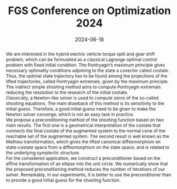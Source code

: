 ---
title: FGS Conference on Optimization 2024

event: FGS Conference on Optimization 2024
event_url: https://www.unioviedo.es/fgs2024/

location: Gijon, Spain

summary: Geometric preconditioner for indirect shooting and application to hybrid vehicle
abstract: 'We are interested in the hybrid electric vehicle torque split and gear shift problem, which can be formulated as a classical Lagrange optimal control problem with fixed initial condition. The Pontryagin’s maximum principle gives necessary optimality conditions adjoining to the state a covector called costate. Thus, the optimal state trajectory has to be found among the projections of the lifted trajectories, called Pontryagin extremals, given by the maximum principle. The indirect simple shooting method aims to compute Pontryagin extremals reducing the resolution to the research of the initial costate. 

\

Classically, a Newton-like solver is used to compute zeros of the so-called shooting equations. The main drawback of this method is its sensitivity to the initial guess. Therefore, a good initial guess need to be given to make the Newton solver converge, which is not an easy task in practice. 

\

We propose a preconditioning method of the shooting function based on two main results. The first one is a geometrical interpretation of the costate that connects the final costate of the augmented system to the normal cone of the reachable set of the augmented system. The second result is well known as the Mathieu transformation, which gives the lifted canonical diffeomorphism on state-costate space from a diffeomorphism on the state space, and is related to the underlying symplectic structure. 

\

For the considered application, we construct a preconditioner based on the affine transformation of an ellipse into the unit circle. We numerically show that the proposed preconditioning method reduces the number of iterations of our solver. Remarkably, in our experiments, it is better to use the preconditioner than to provide a good initial guess for the shooting function.'

# Talk start and end times.
#   End time can optionally be hidden by prefixing the line with `#`.
date: '2024-06-18'
date_end: '2024-06-21'
all_day: true

# Schedule page publish date (NOT talk date).
publishDate: '2024-06-21'

authors: 
- Olivier Cots
- Rémy Dutto
- Olivier Flebus
- Sophie Jan
- Serge Laporte
- Mariano Sans


tags:
- Geometric preconditioner
- Costate interpretation
- Mathieu transformation
- Optimal control

# Is this a featured talk? (true/false)
featured: false
url_code: ''
url_pdf: uploads/2024_FGS.pdf
url_slides: ''
url_video: ''
---